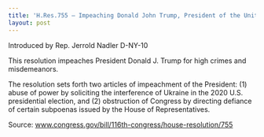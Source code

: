 ```yaml
---
title: 'H.Res.755 — Impeaching Donald John Trump, President of the United States, for high crimes and misdemeanors'
layout: post
---
```


Introduced by Rep. Jerrold Nadler D-NY-10

This resolution impeaches President Donald J. Trump for high crimes and misdemeanors.

The resolution sets forth two articles of impeachment of the President: (1) abuse of power by soliciting the interference of Ukraine in the 2020 U.S. presidential election, and (2) obstruction of Congress by directing defiance of certain subpoenas issued by the House of Representatives.

Source: www.congress.gov/bill/116th-congress/house-resolution/755